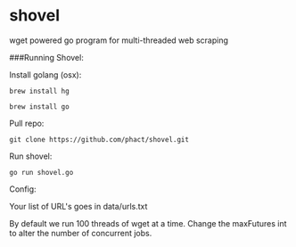 # shovel
wget powered go program for multi-threaded web scraping

###Running Shovel:

Install golang (osx):

`brew install hg`

`brew install go`

Pull repo:

`git clone https://github.com/phact/shovel.git`

Run shovel:

`go run shovel.go`

Config:

Your list of URL's goes in data/urls.txt

By default we run 100 threads of wget at a time. Change the maxFutures int to alter the number of concurrent jobs.
